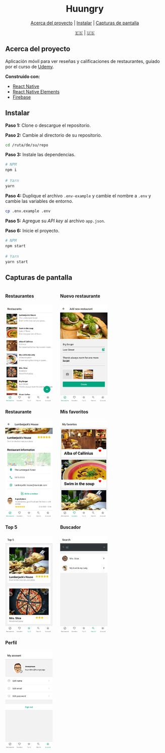 <div align="center">

# Huungry

[Acerca del proyecto](#acerca-del-proyecto) | [Instalar](#instalar) | [Capturas de pantalla](#capturas-de-pantalla)

[:es:](README-ES.md) | [:us:](README.md)

</div>

## Acerca del proyecto

Aplicación móvil para ver reseñas y calificaciones de restaurantes, guiado por el curso de [Udemy](https://www.udemy.com/course/react-native-expo-creando-mini-tripadvisor-de-restaurantes/).

**Construído con:**

- [React Native](https://reactnative.dev/)
- [React Native Elements](https://react-native-elements.github.io/react-native-elements/)
- [Firebase](https://firebase.google.com/)

## Instalar

**Paso 1:** Clone o descargue el repositorio.

**Paso 2:** Cambie al directorio de su repositorio.

```bash
cd /ruta/de/su/repo
```

**Paso 3:** Instale las dependencias.

```bash
# NPM
npm i

# Yarn
yarn
```

**Paso 4:** Duplique el archivo `.env-example` y cambie el nombre a `.env` y cambie las variables de entorno.

```bash
cp .env.example .env
```

**Paso 5:** Agregue su _API key_ al archivo `app.json`.

**Paso 6:** Inicie el proyecto.

```bash
# NPM
npm start

# Yarn
yarn start
```

## Capturas de pantalla

<div style="display: inline-block; margin-right: 20px">
  <h4>Restaurantes</h4>
  <img src="./assets/app/restaurants.jpg" alt="Restaurants" style="width: 150px;" />
</div>

<div style="display: inline-block; margin-right: 20px">
  <h4>Nuevo restaurante</h4>
  <img src="./assets/app/new-restaurant.jpg" alt="New restaurant" style="width: 150px;" />
</div>

<div style="display: inline-block; margin-right: 20px">
  <h4>Restaurante</h4>
  <img src="./assets/app/restaurant.jpg" alt="Restaurant" style="width: 150px;" />
</div>

<div style="display: inline-block; margin-right: 20px">
  <h4>Mis favoritos</h4>
  <img src="./assets/app/my-favorites.jpg" alt="My favorites" style="width: 150px;" />
</div>

<div style="display: inline-block; margin-right: 20px">
  <h4>Top 5</h4>
  <img src="./assets/app/top-5.jpg" alt="Top 5" style="width: 150px;" />
</div>

<div style="display: inline-block; margin-right: 20px">
  <h4>Buscador</h4>
  <img src="./assets/app/search.jpg" alt="Search" style="width: 150px;" />
</div>

<div style="display: inline-block; margin-right: 20px">
  <h4>Perfil</h4>
  <img src="./assets/app/profile.jpg" alt="Profile" style="width: 150px;" />
</div>
